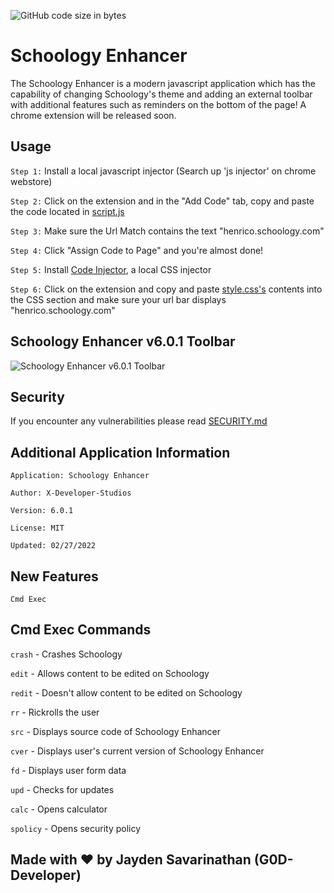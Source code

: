 
![GitHub code size in bytes](https://img.shields.io/github/languages/code-size/G0D-Developer/Schoology-Enhancer?style=for-the-badge)

# Schoology Enhancer

The Schoology Enhancer is a modern javascript application which has the capability of changing Schoology's theme and adding an external toolbar with additional features such as reminders on the bottom of the page! A chrome extension will be released soon. 

## Usage

```Step 1:``` Install a local javascript injector (Search up 'js injector' on chrome webstore)

```Step 2:``` Click on the extension and in the "Add Code" tab, copy and paste the code located in [script.js](https://github.com/X-Developer-Studios/Schoology-Enhancer/blob/main/src/script.js)

```Step 3:``` Make sure the Url Match contains the text "henrico.schoology.com"

```Step 4:``` Click "Assign Code to Page" and you're almost done!

```Step 5:``` Install [Code Injector](https://chrome.google.com/webstore/detail/code-injector/edkcmfocepnifkbnbkmlcmegedeikdeb), a local CSS injector

```Step 6:``` Click on the extension and copy and paste [style.css's](https://github.com/X-Developer-Studios/Schoology-Enhancer/blob/main/src/style.css) contents into the CSS section and make sure your url bar displays "henrico.schoology.com"

## Schoology Enhancer v6.0.1 Toolbar
![Schoology Enhancer v6.0.1 Toolbar](https://user-images.githubusercontent.com/75747985/115615317-cfdf4780-a2bc-11eb-8ff5-9e4d969a768b.jpg)

## Security
If you encounter any vulnerabilities please read [SECURITY.md](https://github.com/X-Developer-Studios/Schoology-Enhancer/blob/main/SECURITY.md)

## Additional Application Information

```Application: Schoology Enhancer```

```Author: X-Developer-Studios```

```Version: 6.0.1```

```License: MIT```

```Updated: 02/27/2022```

## New Features

```Cmd Exec```

## Cmd Exec Commands

```crash``` - Crashes Schoology

```edit``` - Allows content to be edited on Schoology

```redit``` - Doesn't allow content to be edited on Schoology

```rr``` - Rickrolls the user

```src``` - Displays source code of Schoology Enhancer

```cver``` - Displays user's current version of Schoology Enhancer

```fd``` - Displays user form data

```upd``` - Checks for updates

```calc``` - Opens calculator

```spolicy``` - Opens security policy

## Made with ❤️ by Jayden Savarinathan (G0D-Developer)

